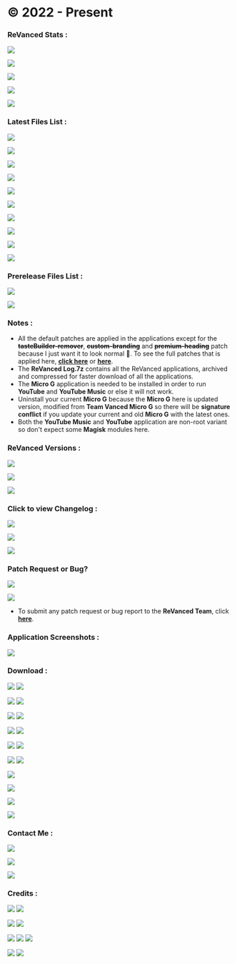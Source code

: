 # © 2022 - Present

### **ReVanced Stats :**
![](https://img.shields.io/github/workflow/status/SCP-017/debug/Build%20Latest?label=LATEST%20RELEASE&color=black&style=for-the-badge)

![](https://img.shields.io/github/workflow/status/SCP-017/debug/Build%20Prerelease?label=PRERELEASE&color=orange&style=for-the-badge)

![](https://img.shields.io/github/v/release/SCP-017/ReVanced-Download?label=LATEST%20VERSION&color=black&style=for-the-badge)

![](https://img.shields.io/github/v/tag/SCP-017/ReVanced-Download?include_prereleases&label=BETA%20VERSION&color=orange&style=for-the-badge)

![](https://img.shields.io/github/downloads/SCP-017/ReVanced-Download/total?label=TOTAL%20DOWNLOADS&color=black&style=for-the-badge)

### Latest Files List :
![](https://img.shields.io/badge/dynamic/json?color=black&label=REDDIT&query=%24%5B%22com.reddit.frontpage.apk%22%5D&url=https%3A%2F%2Fraw.githubusercontent.com%2FSCP-017%2Fdebug%2Fmain%2Fmain%2Fversion%2Flatest%2Fversion.json&style=for-the-badge)

![](https://img.shields.io/badge/dynamic/json?color=black&label=SPOTIFY&query=%24%5B%22com.spotify.music.apk%22%5D&url=https%3A%2F%2Fraw.githubusercontent.com%2FSCP-017%2Fdebug%2Fmain%2Fmain%2Fversion%2Flatest%2Fversion.json&style=for-the-badge)

![](https://img.shields.io/badge/dynamic/json?color=black&label=TIKTOK%20ASIA&query=%24%5B%22com.zhiliaoapp.musically.apk%22%5D&url=https%3A%2F%2Fraw.githubusercontent.com%2FSCP-017%2Fdebug%2Fmain%2Fmain%2Fversion%2Flatest%2Fversion.json&style=for-the-badge)

![](https://img.shields.io/badge/dynamic/json?color=black&label=TIKTOK%20GLOBAL&query=%24%5B%22com.ss.android.ugc.trill.apk%22%5D&url=https%3A%2F%2Fraw.githubusercontent.com%2FSCP-017%2Fdebug%2Fmain%2Fmain%2Fversion%2Flatest%2Fversion.json&style=for-the-badge)

![](https://img.shields.io/badge/dynamic/json?color=black&label=TWITTER&query=%24%5B%22com.twitter.android.apk%22%5D&url=https%3A%2F%2Fraw.githubusercontent.com%2FSCP-017%2Fdebug%2Fmain%2Fmain%2Fversion%2Flatest%2Fversion.json&style=for-the-badge)

![](https://img.shields.io/badge/dynamic/json?color=black&label=YOUTUBE&query=%24%5B%22com.google.android.youtube.apk%22%5D&url=https%3A%2F%2Fraw.githubusercontent.com%2FSCP-017%2Fdebug%2Fmain%2Fmain%2Fversion%2Flatest%2Fversion.json&style=for-the-badge)

![](https://img.shields.io/badge/dynamic/json?color=black&label=YOUTUBE%20MUSIC&query=%24%5B%22com.google.android.apps.youtube.music.apk%22%5D&url=https%3A%2F%2Fraw.githubusercontent.com%2FSCP-017%2Fdebug%2Fmain%2Fmain%2Fversion%2Flatest%2Fversion.json&style=for-the-badge)

![](https://img.shields.io/github/v/release/SCP-017/ReVanced-Download?&label=REVANCED%20LOG&color=black&style=for-the-badge)

![](https://img.shields.io/github/v/release/inotia00/VancedMicroG?&label=Micro%20G&color=black&style=for-the-badge)

![](https://img.shields.io/badge/Arch%20Checker-v1.1-black?&style=for-the-badge)

### Prerelease Files List :
![](https://img.shields.io/badge/dynamic/json?color=orange&label=YOUTUBE%20BETA&query=%24%5B%22com.google.android.youtube.apk%22%5D&url=https%3A%2F%2Fraw.githubusercontent.com%2FSCP-017%2Fdebug%2Fmain%2Fmain%2Fversion%2Fprerelease%2Fversion.json&style=for-the-badge)

![](https://img.shields.io/badge/dynamic/json?color=orange&label=YOUTUBE%20MUSIC%20BETA&query=%24%5B%22com.google.android.apps.youtube.music.apk%22%5D&url=https%3A%2F%2Fraw.githubusercontent.com%2FSCP-017%2Fdebug%2Fmain%2Fmain%2Fversion%2Fprerelease%2Fversion.json&style=for-the-badge)

### Notes :
- All the default patches are applied in the applications except for the **~~tasteBuilder-remover~~**, **~~custom-branding~~** and **~~premium-heading~~** patch because I just want it to look normal 🤦. To see the full patches that is applied here, [**click here**](https://github.com/SCP-017/ReVanced-Download/tree/main/patches) or [**here**](https://github.com/revanced/revanced-patches).
- The **ReVanced Log.7z** contains all the ReVanced applications, archived and compressed for faster download of all the applications.
- The **Micro G** application is needed to be installed in order to run **YouTube** and **YouTube Music** or else it will not work.
- Uninstall your current **Micro G** because the **Micro G** here is updated version, modified from **Team Vanced Micro G** so there will be **signature conflict** if you update your current and old **Micro G** with the latest ones.
- Both the **YouTube Music** and **YouTube** application are non-root variant so don't expect some **Magisk** modules here.

### ReVanced Versions :
![](https://img.shields.io/github/v/release/revanced/revanced-patches?color=black&label=PATCH%20VERSION&style=for-the-badge)

![](https://img.shields.io/github/v/release/revanced/revanced-cli?color=black&label=CLI%20VERSION&style=for-the-badge)

![](https://img.shields.io/github/v/release/revanced/revanced-integrations?color=black&label=INTEGRATION%20VERSION&style=for-the-badge)

### Click to view Changelog :
[![](https://img.shields.io/badge/🧩-Patches%20Changelog-black?&style=for-the-badge)](https://github.com/revanced/revanced-patches/releases)

[![](https://img.shields.io/badge/💻-CLI%20Changelog-black?&style=for-the-badge)](https://github.com/revanced/revanced-cli/releases)

[![](https://img.shields.io/badge/🔩-Integrations%20Changelog-black?&style=for-the-badge)](https://github.com/revanced/revanced-integrations/releases)

### Patch Request or Bug?
![](https://img.shields.io/github/issues/revanced/revanced-patches/patch-request?color=blue&label=PATCH%20REQUESTS&style=for-the-badge)

![](https://img.shields.io/github/issues/revanced/revanced-patches/bug?color=red&label=BUG%20REPORTS&style=for-the-badge)

- To submit any patch request or bug report to the **ReVanced Team**, click [**here**](https://github.com/revanced/revanced-patches/issues/new/choose).

### Application Screenshots :

[![](https://img.shields.io/badge/Click%20To%20View%20Screenshots-black?&style=for-the-badge)](https://github.com/SCP-017/ReVanced-Download/blob/main/assets/screenshots/preview/screenshots.md)

### Download :
[![](https://img.shields.io/badge/Reddit-black?&style=for-the-badge)](https://github.com/SCP-017/ReVanced-Download/releases/latest/download/reddit.apk) [![](https://img.shields.io/badge/Spotify-black?&style=for-the-badge)](https://github.com/SCP-017/ReVanced-Download/releases/latest/download/spotify.apk)

[![](https://img.shields.io/badge/TikTok%20Asia-black?&style=for-the-badge)](https://github.com/SCP-017/ReVanced-Download/releases/latest/download/tiktok.asia.apk) [![](https://img.shields.io/badge/TikTok%20Global-black?&style=for-the-badge)](https://github.com/SCP-017/ReVanced-Download/releases/latest/download/tiktok.global.apk)

[![](https://img.shields.io/badge/Twitter-black?&style=for-the-badge)](https://github.com/SCP-017/ReVanced-Download/releases/latest/download/twitter.apk) [![](https://img.shields.io/badge/YouTube-black?&style=for-the-badge)](https://github.com/SCP-017/ReVanced-Download/releases/latest/download/youtube.apk)

[![](https://img.shields.io/badge/YT%20Music%20V7A-black?&style=for-the-badge)](https://github.com/SCP-017/ReVanced-Download/releases/latest/download/yt.music.v7a.apk) [![](https://img.shields.io/badge/YT%20Music%20V8A-black?&style=for-the-badge)](https://github.com/SCP-017/ReVanced-Download/releases/latest/download/yt.music.v8a.apk)

[![](https://img.shields.io/badge/ReVanced%20Log-black?&style=for-the-badge)](https://github.com/SCP-017/ReVanced-Download/releases/latest/download/revanced-log.7z) [![](https://img.shields.io/badge/Arch%20Checker-black?&style=for-the-badge)](https://github.com/SCP-017/ReVanced-Download/releases/download/2022.10.29/arch.checker.apk)

[![](https://img.shields.io/badge/Micro%20G-black?&style=for-the-badge)](https://github.com/SCP-017/ReVanced-Download/releases/latest/download/micro.g.apk) [![](https://img.shields.io/badge/ReVanced%20Manager-black?&style=for-the-badge)](https://github.com/SCP-017/ReVanced-Download/releases/latest/download/revanced.manager.apk)

[![](https://img.shields.io/badge/YT%20Music%20V7A%20Beta-orange?&style=for-the-badge)](https://github.com/SCP-017/ReVanced-Download/releases/prerelease/download/yt.music.v7a.apk)

[![](https://img.shields.io/badge/YT%20Music%20V8A%20Beta-orange?&style=for-the-badge)](https://github.com/SCP-017/ReVanced-Download/releases/prerelease/download/yt.music.v8a.apk)

[![](https://img.shields.io/badge/YouTube%20Beta-orange?&style=for-the-badge)](https://github.com/SCP-017/ReVanced-Download/releases/prerelease/download/youtube.apk)

[![](https://img.shields.io/badge/Click%20Here%20To%20View%20Full%20Releases-gold?&style=for-the-badge)](https://github.com/SCP-017/ReVanced-Download/releases)

### Contact Me :
[![](https://img.shields.io/badge/ProtonMail-8B89CC?style=for-the-badge&logo=protonmail&logoColor=white)](mailto:ph.server@pm.me)

[![](https://img.shields.io/badge/GitHub-100000?style=for-the-badge&logo=github&logoColor=white)](https://github.com/SCP-017)

[![](https://img.shields.io/badge/Messenger-00B2FF?style=for-the-badge&logo=messenger&logoColor=white)](https://m.me/fb.me.2)

### Credits :
[![](https://img.shields.io/badge/ReVanced-black?&style=for-the-badge)](https://github.com/revanced) [![](https://img.shields.io/badge/Team%20Vanced-black?&style=for-the-badge)](https://github.com/TeamVanced)

[![](https://img.shields.io/badge/microG%20Project-black?&style=for-the-badge)](https://github.com/microg) [![](https://img.shields.io/badge/Shields.IO-black?&style=for-the-badge)](https://github.com/badges)

[![](https://img.shields.io/badge/n0k0m3-black?&style=for-the-badge)](https://github.com/n0k0m3) [![](https://img.shields.io/badge/j--hc-black?&style=for-the-badge)](https://github.com/j-hc) [![](https://img.shields.io/badge/inotia00-black?&style=for-the-badge)](https://github.com/inotia00)

[![](https://img.shields.io/badge/vietanhbui2000-black?&style=for-the-badge)](https://github.com/vietanhbui2000) [![](https://img.shields.io/badge/SCP--017-black?&style=for-the-badge)](https://phc.onl/members/scp-017.1530736)
